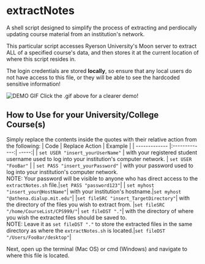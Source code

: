 # extractNotes
A shell script designed to simplify the process of extracting and perdiocally updating course material from an institution's network.

This particular script accesses Ryerson University's Moon server to extract ALL of a specified course's data, and then stores it at the current location of where this script resides in.

The login credentials are stored **locally**, so ensure that any local users do not have access to this file, or they will be able to see the hardcoded sensitive information!

![DEMO GIF](https://github.com/t10le/extractNotes/blob/main/demo.gif)
Click the .gif above for a clearer demo!


## How to Use for your University/College Course(s)
Simply replace the contents inside the quotes with their relative action from the following:
| Code        | Replace Action           | Example  |
| ------------- |:-------------:| -----:|
| `set USER "insert_yourUserName"`   | with your registered student username used to log into your institution's computer network. | `set USER "FooBar"` |
| `set PASS "insert_yourPassword"`   | with your password used to log into your institution's computer network.<br />NOTE: Your password will be visible to anyone who has direct access to the `extractNotes.sh` file.|`set PASS "password123"`|
| `set myhost "insert_your@HostName"`| with your institution's hostname.|`set myhost "@athena.dialup.mit.edu"`|
|`set fileSRC "insert_TargetDirectory"`| with the directory of the files you wish to extract from. |`set fileSRC "/home/CourseList/CPS999/"`|
`set fileDST "."`| with the directory of where you wish the extracted files should be saved to.<br />NOTE: Leave it as `set fileDST "."` to store the extracted files in the same directory as where the `extractNotes.sh` is located.|`set fileDST "/Users/FooBar/desktop"`|

Next, open up the terminal (Mac OS) or cmd (Windows) and navigate to where this file is located.
